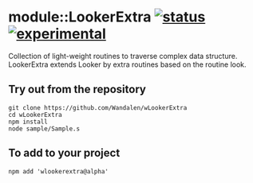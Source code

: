 
# module::LookerExtra [![status](https://github.com/Wandalen/wLookerExtra/workflows/publish/badge.svg)](https://github.com/Wandalen/wLookerExtra/actions?query=workflow%3Apublish) [![experimental](https://img.shields.io/badge/stability-experimental-orange.svg)](https://github.com/emersion/stability-badges#experimental)

Collection of light-weight routines to traverse complex data structure. LookerExtra extends Looker by extra routines based on the routine look.

## Try out from the repository
```
git clone https://github.com/Wandalen/wLookerExtra
cd wLookerExtra
npm install
node sample/Sample.s
```

## To add to your project
```
npm add 'wlookerextra@alpha'
```

























